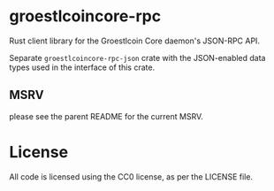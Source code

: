groestlcoincore-rpc
===============

Rust client library for the Groestlcoin Core daemon's JSON-RPC API.

Separate `groestlcoincore-rpc-json` crate with the JSON-enabled data types used 
in the interface of this crate.


## MSRV

please see the parent README for the current MSRV.

# License

All code is licensed using the CC0 license, as per the LICENSE file.
